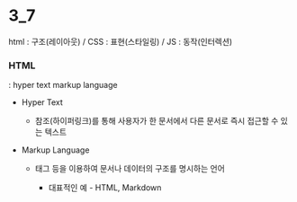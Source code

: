 # 3_7

html : 구조(레이아웃) / CSS : 표현(스타일링) / JS : 동작(인터렉션)

### HTML

: hyper text markup language

- Hyper Text
  
  - 참조(하이퍼링크)를 통해 사용자가 한 문서에서 다른 문서로 즉시 접근할 수 있는 텍스트

- Markup Language
  
  - 태그 등을 이용하여 문서나 데이터의 구조를 명시하는 언어
    
    - 대표적인 예 - HTML, Markdown
